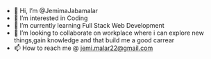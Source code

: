 - 👋 Hi, I’m @JemimaJabamalar
- 👀 I’m interested in Coding
- 🌱 I’m currently learning Full Stack Web Development
- 💞️ I’m looking to collaborate on workplace where i can explore new things,gain knowledge and that build me a good carrear
- 📫 How to reach me @ jemi.malar22@gmail.com

<!---
JemimaJabamalar/JemimaJabamalar is a ✨ special ✨ repository because its `README.md` (this file) appears on your GitHub profile.
You can click the Preview link to take a look at your changes.
--->
